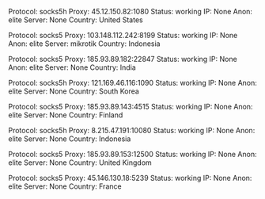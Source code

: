 Protocol: socks5h
Proxy: 45.12.150.82:1080
Status: working
IP: None
Anon: elite
Server: None
Country: United States

Protocol: socks5
Proxy: 103.148.112.242:8199
Status: working
IP: None
Anon: elite
Server: mikrotik
Country: Indonesia

Protocol: socks5
Proxy: 185.93.89.182:22847
Status: working
IP: None
Anon: elite
Server: None
Country: India

Protocol: socks5h
Proxy: 121.169.46.116:1090
Status: working
IP: None
Anon: elite
Server: None
Country: South Korea

Protocol: socks5
Proxy: 185.93.89.143:4515
Status: working
IP: None
Anon: elite
Server: None
Country: Finland

Protocol: socks5h
Proxy: 8.215.47.191:10080
Status: working
IP: None
Anon: elite
Server: None
Country: Indonesia

Protocol: socks5
Proxy: 185.93.89.153:12500
Status: working
IP: None
Anon: elite
Server: None
Country: United Kingdom

Protocol: socks5
Proxy: 45.146.130.18:5239
Status: working
IP: None
Anon: elite
Server: None
Country: France

